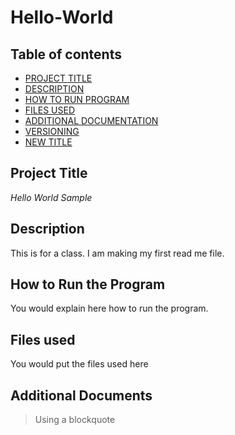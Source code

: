# Hello-World

## Table of contents
- [PROJECT TITLE](#Project-Title)
- [DESCRIPTION](#Description)
- [HOW TO RUN PROGRAM](#How-to-run-program)
- [FILES USED](#files-used)
- [ADDITIONAL DOCUMENTATION](#additional-documentation)
- [VERSIONING](#versioning)
- [NEW TITLE](#New-title)

## Project Title
*Hello World Sample*
## Description 
This is for a class. I am making my first read me file.

## How to Run the Program
You would explain here how to run the program.

## Files used 
You would put the files used here

## Additional Documents
> Using a blockquote
